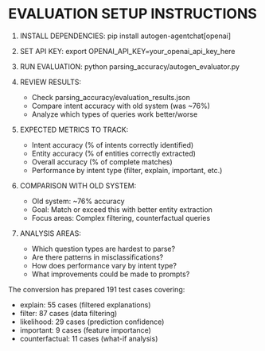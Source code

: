 
EVALUATION SETUP INSTRUCTIONS
=============================

1. INSTALL DEPENDENCIES:
   pip install autogen-agentchat[openai]

2. SET API KEY:
   export OPENAI_API_KEY=your_openai_api_key_here

3. RUN EVALUATION:
   python parsing_accuracy/autogen_evaluator.py

4. REVIEW RESULTS:
   - Check parsing_accuracy/evaluation_results.json
   - Compare intent accuracy with old system (was ~76%)
   - Analyze which types of queries work better/worse

5. EXPECTED METRICS TO TRACK:
   - Intent accuracy (% of intents correctly identified)
   - Entity accuracy (% of entities correctly extracted)
   - Overall accuracy (% of complete matches)
   - Performance by intent type (filter, explain, important, etc.)

6. COMPARISON WITH OLD SYSTEM:
   - Old system: ~76% accuracy
   - Goal: Match or exceed this with better entity extraction
   - Focus areas: Complex filtering, counterfactual queries

7. ANALYSIS AREAS:
   - Which question types are hardest to parse?
   - Are there patterns in misclassifications?
   - How does performance vary by intent type?
   - What improvements could be made to prompts?

The conversion has prepared 191 test cases covering:
- explain: 55 cases (filtered explanations)
- filter: 87 cases (data filtering)
- likelihood: 29 cases (prediction confidence)
- important: 9 cases (feature importance)
- counterfactual: 11 cases (what-if analysis)
